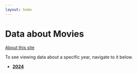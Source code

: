 ```yaml
---
layout: home 
---
```


# Data about Movies
[About this site](./about.html)

To see viewing data about a specific year, navigate to it below.

- [**2024**](./2024.html)

